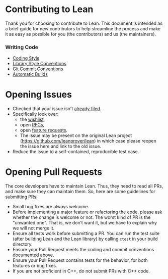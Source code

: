# Contributing to Lean

Thank you for choosing to contribute to Lean. This document is intended as a brief guide
for new contributors to help streamline the process and make it as easy as possible
for you (the contributors) and us (the maintainers).

### Writing Code

- [Coding Style](../doc/coding_style.md)
- [Library Style Conventions](../doc/lean/library_style.org)
- [Git Commit Conventions](../doc/commit_convention.md)
- [Automatic Builds](../doc/make/travis.md)

# Opening Issues

-  Checked that your issue isn't [already filed](https://github.com/leanprover-community/lean/issues).
- Specifically look over:
  * the [wishlist](https://github.com/leanprover-community/lean/issues?q=is%3Aissue+is%3Aopen+label%3AI-wishlist),
  * open [RFCs](https://github.com/leanprover-community/lean/issues?q=is%3Aissue+is%3Aopen+label%3ARFC),
  * open [feature requests](https://github.com/leanprover-community/lean/issues?q=is%3Aissue+is%3Aopen+label%3AFeature).
  * The issue may be present on the original Lean project (https://github.com/leanprover/lean) in which case please reopen the issue here and link to the old issue.
- Reduce the issue to a self-contained, reproducible test case.

# Opening Pull Requests

The core developers have to maintain Lean. Thus, they need to read all PRs, and make sure they can maintain them.
So, here are some guidelines for submitting PRs:
- Small bug fixes are always welcome.
- Before implementing a major feature or refactoring the code, please ask whether the change is welcome or not.
  The worst kind of PR is the "unwanted one". That is, we don’t want it, but we have to explain why we will not merge it.
- Ensure all tests work before submitting a PR. You can run the test suite (after building Lean and the Lean library) by calling `ctest` in your build directory.
- Ensure your Pull Request meets the coding and commit conventions documented above.
- Ensure your Pull Request contains tests for the behavior, for both features or
  bug fixes.
- If you are not proficient in C++, do not submit PRs with C++ code.
